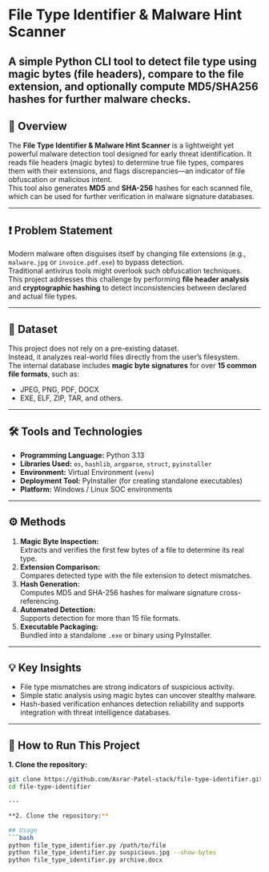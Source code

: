 # File Type Identifier & Malware Hint Scanner

A simple Python CLI tool to detect file type using magic bytes (file headers), compare to the file extension, and optionally compute MD5/SHA256 hashes for further malware checks.
---

## 📘 Overview
The **File Type Identifier & Malware Hint Scanner** is a lightweight yet powerful malware detection tool designed for early threat identification. It reads file headers (magic bytes) to determine true file types, compares them with their extensions, and flags discrepancies—an indicator of file obfuscation or malicious intent.  
This tool also generates **MD5** and **SHA-256** hashes for each scanned file, which can be used for further verification in malware signature databases.

---

## ❗ Problem Statement
Modern malware often disguises itself by changing file extensions (e.g., `malware.jpg` or `invoice.pdf.exe`) to bypass detection.  
Traditional antivirus tools might overlook such obfuscation techniques.  
This project addresses this challenge by performing **file header analysis** and **cryptographic hashing** to detect inconsistencies between declared and actual file types.

---

## 📂 Dataset
This project does not rely on a pre-existing dataset.  
Instead, it analyzes real-world files directly from the user’s filesystem.  
The internal database includes **magic byte signatures** for over **15 common file formats**, such as:
- JPEG, PNG, PDF, DOCX  
- EXE, ELF, ZIP, TAR, and others.

---

## 🛠️ Tools and Technologies
- **Programming Language:** Python 3.13  
- **Libraries Used:** `os`, `hashlib`, `argparse`, `struct`, `pyinstaller`  
- **Environment:** Virtual Environment (`venv`)  
- **Deployment Tool:** PyInstaller (for creating standalone executables)  
- **Platform:** Windows / Linux SOC environments

---

## ⚙️ Methods
1. **Magic Byte Inspection:**  
   Extracts and verifies the first few bytes of a file to determine its real type.  
2. **Extension Comparison:**  
   Compares detected type with the file extension to detect mismatches.  
3. **Hash Generation:**  
   Computes MD5 and SHA-256 hashes for malware signature cross-referencing.  
4. **Automated Detection:**  
   Supports detection for more than 15 file formats.  
5. **Executable Packaging:**  
   Bundled into a standalone `.exe` or binary using PyInstaller.

---

## 💡 Key Insights
- File type mismatches are strong indicators of suspicious activity.  
- Simple static analysis using magic bytes can uncover stealthy malware.  
- Hash-based verification enhances detection reliability and supports integration with threat intelligence databases.

---
## 🚀 How to Run This Project

**1. Clone the repository:**
```bash
git clone https://github.com/Asrar-Patel-stack/file-type-identifier.git
cd file-type-identifier  

---

**2. Clone the repository:**

## Usage
```bash
python file_type_identifier.py /path/to/file
python file_type_identifier.py suspicious.jpg --show-bytes
python file_type_identifier.py archive.docx



